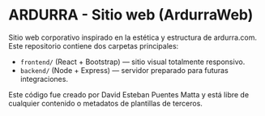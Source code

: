 # ARDURRA - Sitio web (ArdurraWeb)
Sitio web corporativo inspirado en la estética y estructura de ardurra.com.
Este repositorio contiene dos carpetas principales:
- `frontend/` (React + Bootstrap) — sitio visual totalmente responsivo.
- `backend/` (Node + Express) — servidor preparado para futuras integraciones.

Este código fue creado por David Esteban Puentes Matta y está libre de cualquier contenido o metadatos de plantillas de terceros.
